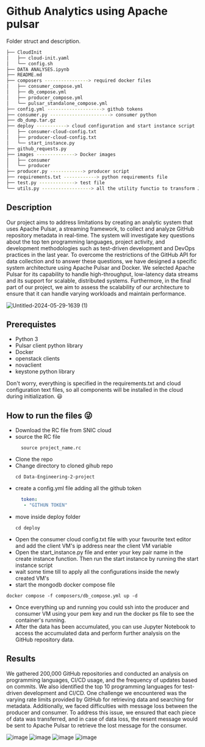 # Github Analytics using Apache pulsar

Folder struct and description.
``` bash
├── CloudInit 
│   ├── cloud-init.yaml
│   └── config.sh
├── DATA ANALYSES.ipynb
├── README.md
├── composers ----------------> required docker files
│   ├── consumer_compose.yml
│   ├── db_compose.yml
│   ├── producer_compose.yml
│   └── pulsar_standalone_compose.yml
├── config.yml --------------------> github tokens
├── consumer.py ----------------------> consumer python 
├── db_dump.tar.gz
├── deploy -----------> cloud configuration and start instance script
│   ├── consumer-cloud-config.txt
│   ├── producer-cloud-config.txt
│   └── start_instance.py
├── github_requests.py 
├── images --------------> Docker images
│   ├── consumer
│   └── producer
├── producer.py ------------> producer script
├── requirements.txt ------------> python requirements file
├── test.py -------------> test file 
└── utils.py ------------------> all the utility functio to transform JSON response into a meaningful JSON and token ingestion.
```


## Description
Our project aims to address limitations by creating an analytic system that uses Apache Pulsar, a streaming framework, to collect and analyze GitHub repository metadata in real-time. The system will investigate key questions about the top ten programming languages, project activity, and development methodologies such as test-driven development and DevOps practices in the last year. To overcome the restrictions of the GitHub API for data collection and to answer these questions, we have designed a specific system architecture using Apache Pulsar and Docker. We selected Apache Pulsar for its capability to handle high-throughput, low-latency data streams and its support for scalable, distributed systems. Furthermore, in the final part of our project, we aim to assess the scalability of our architecture to ensure that it can handle varying workloads and maintain performance. 

![Untitled-2024-05-29-1639 (1)](https://github.com/drunken-monkey-ops/Data-Engineering-2-project/assets/66768769/080eaf8a-fe2e-45bf-be42-884a330e8182)

## Prerequistes
- Python 3
- Pulsar client python library
- Docker
- openstack clients
- novaclient
- keystone python library

Don't worry, everything is specified in the requirements.txt and cloud configuration text files, so all components will be installed in the cloud during initialization. 😃
## How to run the files 😜
+ Download the RC file from SNIC cloud
+ source the RC file
  ``` shell
    source project_name.rc
  ```
+ Clone the repo
+ Change directory to cloned gihub repo
  ``` shell
  cd Data-Engineering-2-project
  ```
+ create a config.yml file adding all the github token
  ``` yaml
    token:
     - "GITHUN TOKEN"
  ```
+ move inside deploy folder
   ```shell
  cd deploy
   ```
+ Open the consumer cloud config.txt file with your favourite text editor and add the client VM's ip address near the client VM variable
+ Open the start_instance.py file and enter your key pair name in the create instance function. Then run the start instance by running the start instance script
+ wait some time till to apply all the configurations inside the newly created VM's
+ start the mongodb docker compose file
``` shell
docker compose -f composers/db_compose.yml up -d
```
+ Once everything up and running you could ssh into the producer and consumer VM using your pem key and run the docker ps file to see the container's running.
+ After the data has been accumulated, you can use Jupyter Notebook to access the accumulated data and perform further analysis on the GitHub repository data.
## Results 
We gathered  200,000 GitHub repositories and conducted an analysis on programming languages, CI/CD usage, and the frequency of updates based on commits. We also identified the top 10 programming languages for test-driven development and CI/CD. One challenge we encountered was the varying rate limits provided by GitHub for retrieving data and searching for metadata. Additionally, we faced difficulties with message loss between the producer and consumer. To address this issue, we ensured that each piece of data was transferred, and in case of data loss, the resent message would be sent to Apache Pulsar to retrieve the lost message for the consumer. 

![image](https://github.com/drunken-monkey-ops/Data-Engineering-2-project/assets/66768769/fc080914-7746-4032-b472-332522b83724)
![image](https://github.com/drunken-monkey-ops/Data-Engineering-2-project/assets/66768769/86d27217-61b3-48cc-b662-8e55d2872510)
![image](https://github.com/drunken-monkey-ops/Data-Engineering-2-project/assets/66768769/d4d67e1f-bb76-4803-8568-d4b83cf13fd1)
![image](https://github.com/drunken-monkey-ops/Data-Engineering-2-project/assets/66768769/fed2ce32-e5b7-45e1-a0dd-e0c8703f2c24)


